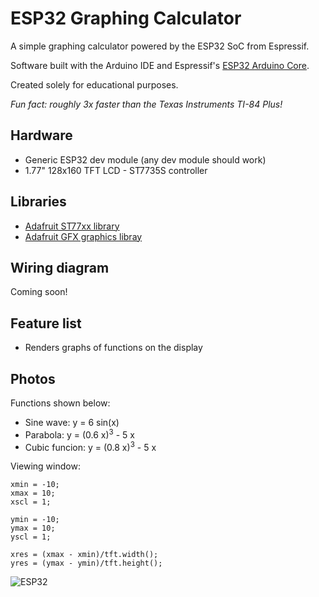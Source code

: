 # ESP32 Graphing Calculator

A simple graphing calculator powered by the ESP32 SoC from Espressif.

Software built with the Arduino IDE and Espressif's [ESP32 Arduino Core](https://github.com/espressif/arduino-esp32).

Created solely for educational purposes. 

_Fun fact: roughly 3x faster than the Texas Instruments TI-84 Plus!_

## Hardware
* Generic ESP32 dev module (any dev module should work)
* 1.77" 128x160 TFT LCD - ST7735S controller

## Libraries
* [Adafruit ST77xx library](https://github.com/adafruit/Adafruit-ST7735-Library)
* [Adafruit GFX graphics libray](https://github.com/adafruit/Adafruit-GFX-Library)

## Wiring diagram
Coming soon!

## Feature list
* Renders graphs of functions on the display


## Photos

Functions shown below:
* Sine wave: y = 6 sin(x)
* Parabola: y = (0.6 x)<sup>3</sup> - 5 x
* Cubic funcion: y = (0.8 x)<sup>3</sup> - 5 x

Viewing window:
```
xmin = -10;
xmax = 10;
xscl = 1;

ymin = -10;
ymax = 10;
yscl = 1;

xres = (xmax - xmin)/tft.width();
yres = (ymax - ymin)/tft.height();
```

![ESP32](https://i.imgur.com/NnfdsFd.jpg)
